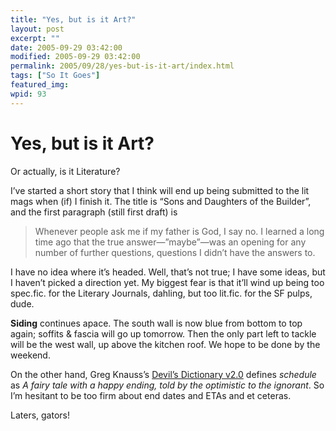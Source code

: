 ```yaml
---
title: "Yes, but is it Art?"
layout: post
excerpt: ""
date: 2005-09-29 03:42:00
modified: 2005-09-29 03:42:00
permalink: 2005/09/28/yes-but-is-it-art/index.html
tags: ["So It Goes"]
featured_img: 
wpid: 93
---
```


# Yes, but is it Art?

Or actually, is it Literature?

I’ve started a short story that I think will end up being submitted to the lit mags when (if) I finish it. The title is “Sons and Daughters of the Builder”, and the first paragraph (still first draft) is

> Whenever people ask me if my father is God, I say no. I learned a long time ago that the true answer—”maybe”—was an opening for any number of further questions, questions I didn’t have the answers to.

I have no idea where it’s headed. Well, that’s not true; I have some ideas, but I haven’t picked a direction yet. My biggest fear is that it’ll wind up being too spec.fic. for the Literary Journals, dahling, but too lit.fic. for the SF pulps, dude.

**Siding** continues apace. The south wall is now blue from bottom to top again; soffits &amp; fascia will go up tomorrow. Then the only part left to tackle will be the west wall, up above the kitchen roof. We hope to be done by the weekend.

On the other hand, Greg Knauss’s [Devil’s Dictionary v2.0](http://www.eod.com/devil/archive/) defines *schedule* as  *A fairy tale with a happy ending, told by the optimistic to the ignorant*. So I’m hesitant to be too firm about end dates and ETAs and et ceteras.

Laters, gators!